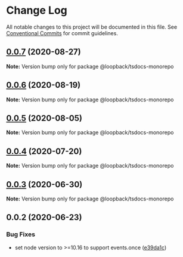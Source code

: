# Change Log

All notable changes to this project will be documented in this file.
See [Conventional Commits](https://conventionalcommits.org) for commit guidelines.

## [0.0.7](https://github.com/strongloop/loopback-next/compare/@loopback/tsdocs-monorepo@0.0.6...@loopback/tsdocs-monorepo@0.0.7) (2020-08-27)

**Note:** Version bump only for package @loopback/tsdocs-monorepo





## [0.0.6](https://github.com/strongloop/loopback-next/compare/@loopback/tsdocs-monorepo@0.0.5...@loopback/tsdocs-monorepo@0.0.6) (2020-08-19)

**Note:** Version bump only for package @loopback/tsdocs-monorepo





## [0.0.5](https://github.com/strongloop/loopback-next/compare/@loopback/tsdocs-monorepo@0.0.4...@loopback/tsdocs-monorepo@0.0.5) (2020-08-05)

**Note:** Version bump only for package @loopback/tsdocs-monorepo





## [0.0.4](https://github.com/strongloop/loopback-next/compare/@loopback/tsdocs-monorepo@0.0.3...@loopback/tsdocs-monorepo@0.0.4) (2020-07-20)

**Note:** Version bump only for package @loopback/tsdocs-monorepo





## [0.0.3](https://github.com/strongloop/loopback-next/compare/@loopback/tsdocs-monorepo@0.0.2...@loopback/tsdocs-monorepo@0.0.3) (2020-06-30)

**Note:** Version bump only for package @loopback/tsdocs-monorepo





## 0.0.2 (2020-06-23)


### Bug Fixes

* set node version to >=10.16 to support events.once ([e39da1c](https://github.com/strongloop/loopback-next/commit/e39da1ca47728eafaf83c10ce35b09b03b6a4edc))
